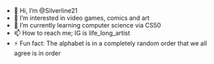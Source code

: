 - 👋 Hi, I’m @Silverline21
- 👀 I’m interested in video games, comics and art
- 🌱 I’m currently learning computer science via CS50
- 📫 How to reach me; IG is life_long_artist
- ⚡ Fun fact: The alphabet is in a completely random order that we all agree is in order

<!---
Silverline21/Silverline21 is a ✨ special ✨ repository because its `README.md` (this file) appears on your GitHub profile.
You can click the Preview link to take a look at your changes.
--->
